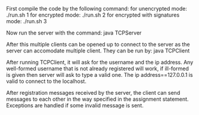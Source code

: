 First compile the code by the following command:
for unencrypted mode: ./run.sh 1
for encrypted mode: ./run.sh 2
for encrypted with signatures mode: ./run.sh 3 

Now run the server with the command: java TCPServer

After this multiple clients can be opened up to connect to the server as the server can accomodate multiple client.
They can be run by: java TCPClient

After running TCPClient, it will ask for the username and the ip address. Any well-formed username that is not already registered will work, if ill-formed is given then server will ask to type a valid one. The ip address==127.0.0.1 is valid to connect to the localhost.

After registration messages received by the server, the client can send messages to each other in the way specified in the assignment statement. Exceptions are handled if some invalid message is sent.
